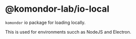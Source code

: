# @komondor-lab/io-local

`komondor` io package for loading locally.

This is used for environments succh as NodeJS and Electron.

